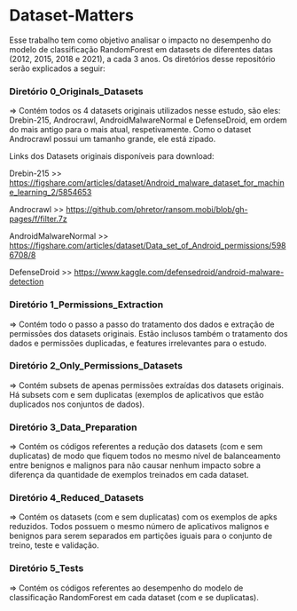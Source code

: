 # Dataset-Matters

Esse trabalho tem como objetivo analisar o impacto no desempenho do modelo de classificação RandomForest em datasets de diferentes datas (2012, 2015, 2018 e 2021), a cada 3 anos. Os diretórios desse repositório serão explicados a seguir:

### Diretório 0_Originals_Datasets 
=> Contém todos os 4 datasets originais utilizados nesse estudo, são eles: Drebin-215, Androcrawl, AndroidMalwareNormal e DefenseDroid, em ordem do mais antigo para o mais atual, respetivamente. Como o dataset Androcrawl possui um tamanho grande, ele está zipado.

  Links dos Datasets originais disponíveis para download:

  Drebin-215           >> https://figshare.com/articles/dataset/Android_malware_dataset_for_machine_learning_2/5854653
  
  Androcrawl           >> https://github.com/phretor/ransom.mobi/blob/gh-pages/f/filter.7z
  
  AndroidMalwareNormal >> https://figshare.com/articles/dataset/Data_set_of_Android_permissions/5986708/8
  
  DefenseDroid         >> https://www.kaggle.com/defensedroid/android-malware-detection

### Diretório 1_Permissions_Extraction 
=> Contém todo o passo a passo do tratamento dos dados e extração de permissões dos datasets originais. Estão inclusos também o tratamento dos dados e permissões duplicadas, e features irrelevantes para o estudo.

### Diretório 2_Only_Permissions_Datasets 
=> Contém subsets de apenas permissões extraídas dos datasets originais. Há subsets com e sem duplicatas (exemplos de aplicativos que estão duplicados nos conjuntos de dados).

### Diretório 3_Data_Preparation 
=> Contém os códigos referentes a redução dos datasets (com e sem duplicatas) de modo que fiquem todos no mesmo nível de balanceamento entre benignos e malignos para não causar nenhum impacto sobre a diferença da quantidade de exemplos treinados em cada dataset.

### Diretório 4_Reduced_Datasets 
=> Contém os datasets (com e sem duplicatas) com os exemplos de apks reduzidos. Todos possuem o mesmo número de aplicativos malignos e benignos para serem separados em partições iguais para o conjunto de treino, teste e validação.

### Diretório 5_Tests 
=> Contém os códigos referentes ao desempenho do modelo de classificação RandomForest em cada dataset (com e se duplicatas).
